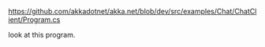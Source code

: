 https://github.com/akkadotnet/akka.net/blob/dev/src/examples/Chat/ChatClient/Program.cs

look at this program.
